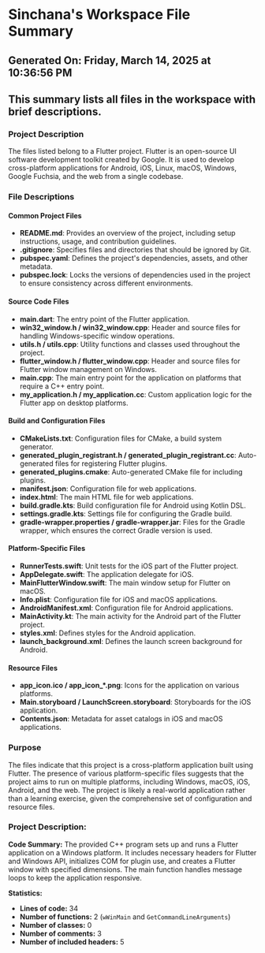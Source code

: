 # Sinchana's Workspace File Summary
## Generated On: Friday, March 14, 2025 at 10:36:56 PM
This summary lists all files in the workspace with brief descriptions.
---
### Project Description
The files listed belong to a Flutter project. Flutter is an open-source UI software development toolkit created by Google. It is used to develop cross-platform applications for Android, iOS, Linux, macOS, Windows, Google Fuchsia, and the web from a single codebase.

### File Descriptions

#### Common Project Files
- **README.md**: Provides an overview of the project, including setup instructions, usage, and contribution guidelines.
- **.gitignore**: Specifies files and directories that should be ignored by Git.
- **pubspec.yaml**: Defines the project's dependencies, assets, and other metadata.
- **pubspec.lock**: Locks the versions of dependencies used in the project to ensure consistency across different environments.

#### Source Code Files
- **main.dart**: The entry point of the Flutter application.
- **win32_window.h / win32_window.cpp**: Header and source files for handling Windows-specific window operations.
- **utils.h / utils.cpp**: Utility functions and classes used throughout the project.
- **flutter_window.h / flutter_window.cpp**: Header and source files for Flutter window management on Windows.
- **main.cpp**: The main entry point for the application on platforms that require a C++ entry point.
- **my_application.h / my_application.cc**: Custom application logic for the Flutter app on desktop platforms.

#### Build and Configuration Files
- **CMakeLists.txt**: Configuration files for CMake, a build system generator.
- **generated_plugin_registrant.h / generated_plugin_registrant.cc**: Auto-generated files for registering Flutter plugins.
- **generated_plugins.cmake**: Auto-generated CMake file for including plugins.
- **manifest.json**: Configuration file for web applications.
- **index.html**: The main HTML file for web applications.
- **build.gradle.kts**: Build configuration file for Android using Kotlin DSL.
- **settings.gradle.kts**: Settings file for configuring the Gradle build.
- **gradle-wrapper.properties / gradle-wrapper.jar**: Files for the Gradle wrapper, which ensures the correct Gradle version is used.

#### Platform-Specific Files
- **RunnerTests.swift**: Unit tests for the iOS part of the Flutter project.
- **AppDelegate.swift**: The application delegate for iOS.
- **MainFlutterWindow.swift**: The main window setup for Flutter on macOS.
- **Info.plist**: Configuration file for iOS and macOS applications.
- **AndroidManifest.xml**: Configuration file for Android applications.
- **MainActivity.kt**: The main activity for the Android part of the Flutter project.
- **styles.xml**: Defines styles for the Android application.
- **launch_background.xml**: Defines the launch screen background for Android.

#### Resource Files
- **app_icon.ico / app_icon_*.png**: Icons for the application on various platforms.
- **Main.storyboard / LaunchScreen.storyboard**: Storyboards for the iOS application.
- **Contents.json**: Metadata for asset catalogs in iOS and macOS applications.

### Purpose
The files indicate that this project is a cross-platform application built using Flutter. The presence of various platform-specific files suggests that the project aims to run on multiple platforms, including Windows, macOS, iOS, Android, and the web. The project is likely a real-world application rather than a learning exercise, given the comprehensive set of configuration and resource files. 
### Project Description:
 **Code Summary:**
The provided C++ program sets up and runs a Flutter application on a Windows platform. It includes necessary headers for Flutter and Windows API, initializes COM for plugin use, and creates a Flutter window with specified dimensions. The main function handles message loops to keep the application responsive.

**Statistics:**
- **Lines of code:** 34
- **Number of functions:** 2 (`wWinMain` and `GetCommandLineArguments`)
- **Number of classes:** 0
- **Number of comments:** 3
- **Number of included headers:** 5
